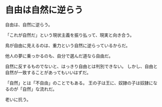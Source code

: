 # 自由は自然に逆らう

自由は、自然に逆らう。

「これが自然だ」という現状主義を振り払って、現実と向き合う。

鳥が自由に見えるのは、重力という自然に逆らっているからだ。

他人の夢に乗っかるのも、自分で選んだ道なら自由だ。

自然に反するものでないと、はっきり自由とは判別できない。
しかし、自由と自然が一致することがあってもいいはずだ。

「自然」とは「不自由」のことでもある。
王の子は王に、奴隷の子は奴隷になるのが「自然」な流れだ。

老いに抗う。
